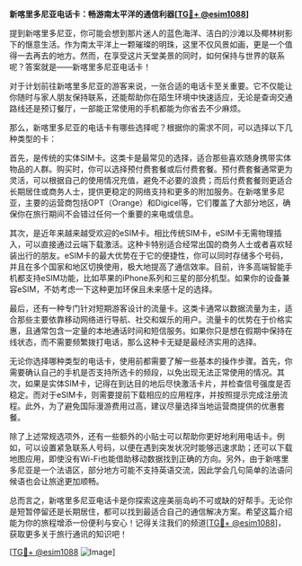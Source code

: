 **新喀里多尼亚电话卡：畅游南太平洋的通信利器[[TG💪+ @esim1088](https://t.me/s/esim1088)]**

提到新喀里多尼亚，你可能会想到那片迷人的蓝色海洋、洁白的沙滩以及椰林树影下的惬意生活。作为南太平洋上一颗璀璨的明珠，这里不仅风景如画，更是一个值得一去再去的地方。然而，在享受这片天堂美景的同时，如何保持与世界的联系呢？答案就是——新喀里多尼亚电话卡！

对于计划前往新喀里多尼亚的游客来说，一张合适的电话卡至关重要。它不仅能让你随时与家人朋友保持联系，还能帮助你在陌生环境中快速适应，无论是查询交通路线还是预订餐厅，一部能正常使用的手机都能为你省去不少麻烦。

那么，新喀里多尼亚的电话卡有哪些选择呢？根据你的需求不同，可以选择以下几种类型的卡：

首先，是传统的实体SIM卡。这类卡是最常见的选择，适合那些喜欢随身携带实体物品的人群。购买时，你可以选择预付费套餐或后付费套餐。预付费套餐通常更为灵活，可以根据自己的使用情况充值，避免不必要的浪费；而后付费套餐则更适合长期居住或商务人士，提供更稳定的网络支持和更多的附加服务。在新喀里多尼亚，主要的运营商包括OPT（Orange）和Digicel等，它们覆盖了大部分地区，确保你在旅行期间不会错过任何一个重要的来电或信息。

其次，是近年来越来越受欢迎的eSIM卡。相比传统SIM卡，eSIM卡无需物理插入，可以直接通过云端下载激活。这种卡特别适合经常出国的商务人士或者喜欢轻装出行的朋友。eSIM卡的最大优势在于它的便捷性，你可以同时存储多个号码，并且在多个国家和地区切换使用，极大地提高了通信效率。目前，许多高端智能手机都支持eSIM功能，比如苹果的iPhone系列和三星的部分机型。如果你的设备兼容eSIM，不妨考虑一下这种更加环保且未来感十足的选择。

最后，还有一种专门针对短期游客设计的流量卡。这类卡通常以数据流量为主，适合那些主要依靠移动网络进行导航、社交和娱乐的用户。流量卡的优势在于价格实惠，且通常包含一定量的本地通话时间和短信服务。如果你只是想在假期中保持在线状态，而不需要频繁拨打电话，那么这种卡无疑是最经济实用的选择。

无论你选择哪种类型的电话卡，使用前都需要了解一些基本的操作步骤。首先，你需要确认自己的手机是否支持所选卡的频段，以免出现无法正常使用的情况。其次，如果是实体SIM卡，记得在到达目的地后尽快激活卡片，并检查信号强度是否稳定。而对于eSIM卡，则需要提前下载相应的应用程序，并按照提示完成注册流程。此外，为了避免国际漫游费用过高，建议尽量选择当地运营商提供的优惠套餐。

除了上述常规选项外，还有一些额外的小贴士可以帮助你更好地利用电话卡。例如，可以设置紧急联系人号码，以便在遇到突发状况时能够迅速求助；还可以下载地图应用，即使没有Wi-Fi也能借助移动数据找到正确的方向。另外，由于新喀里多尼亚是一个法语区，部分地方可能不支持英语交流，因此学会几句简单的法语问候语也会让旅途更加顺畅。

总而言之，新喀里多尼亚电话卡是你探索这座美丽岛屿不可或缺的好帮手。无论你是短暂停留还是长期居住，都可以找到最适合自己的通信解决方案。希望这篇介绍能为你的旅程增添一份便利与安心！记得关注我们的频道[[TG💪+ @esim1088](https://t.me/s/esim1088)]，获取更多关于旅行通讯的知识吧！

[[TG💪+ @esim1088](https://t.me/s/esim1088) ![Image](https://i.postimg.cc/4NQfJmqS/Snipaste-2025-05-13-00-14-12.png)]